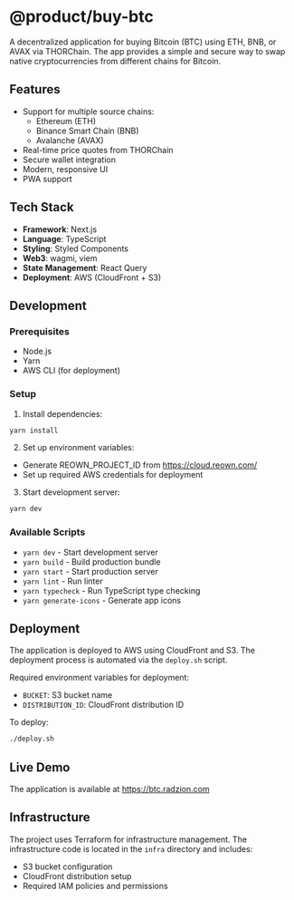 # @product/buy-btc

A decentralized application for buying Bitcoin (BTC) using ETH, BNB, or AVAX via THORChain. The app provides a simple and secure way to swap native cryptocurrencies from different chains for Bitcoin.

## Features

- Support for multiple source chains:
  - Ethereum (ETH)
  - Binance Smart Chain (BNB)
  - Avalanche (AVAX)
- Real-time price quotes from THORChain
- Secure wallet integration
- Modern, responsive UI
- PWA support

## Tech Stack

- **Framework**: Next.js
- **Language**: TypeScript
- **Styling**: Styled Components
- **Web3**: wagmi, viem
- **State Management**: React Query
- **Deployment**: AWS (CloudFront + S3)

## Development

### Prerequisites

- Node.js
- Yarn
- AWS CLI (for deployment)

### Setup

1. Install dependencies:
```bash
yarn install
```

2. Set up environment variables:
- Generate REOWN_PROJECT_ID from https://cloud.reown.com/
- Set up required AWS credentials for deployment

3. Start development server:
```bash
yarn dev
```

### Available Scripts

- `yarn dev` - Start development server
- `yarn build` - Build production bundle
- `yarn start` - Start production server
- `yarn lint` - Run linter
- `yarn typecheck` - Run TypeScript type checking
- `yarn generate-icons` - Generate app icons

## Deployment

The application is deployed to AWS using CloudFront and S3. The deployment process is automated via the `deploy.sh` script.

Required environment variables for deployment:
- `BUCKET`: S3 bucket name
- `DISTRIBUTION_ID`: CloudFront distribution ID

To deploy:
```bash
./deploy.sh
```

## Live Demo

The application is available at https://btc.radzion.com

## Infrastructure

The project uses Terraform for infrastructure management. The infrastructure code is located in the `infra` directory and includes:
- S3 bucket configuration
- CloudFront distribution setup
- Required IAM policies and permissions